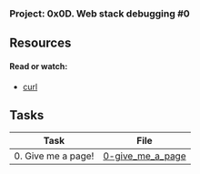 ### Project: 0x0D. Web stack debugging #0

## Resources

#### Read or watch:

* [curl]()
## Tasks

| Task | File |
| ---- | ---- |
| 0. Give me a page! | [0-give_me_a_page](./0-give_me_a_page) |

